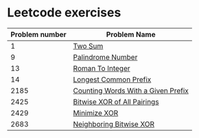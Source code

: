 # Leetcode exercises

| Problem number | Problem Name                       |
|----------------|------------------------------------|
| 1              | [Two Sum](https://github.com/julianoccm/leetcode/blob/main/solutions/TwoSum.kt) |
| 9              | [Palindrome Number](https://github.com/julianoccm/leetcode/blob/main/solutions/PalindromeNumber.kt) |
| 13             | [Roman To Integer](https://github.com/julianoccm/leetcode/blob/main/solutions/RomanToInteger.kt) | 
| 14             | [Longest Common Prefix](https://github.com/julianoccm/leetcode/blob/main/solutions/LongestCommonPrefix.kt) | 
| 2185           | [Counting Words With a Given Prefix](https://github.com/julianoccm/leetcode/blob/main/solutions/CountingWordsWithAGivenPrefix.kt) |
| 2425           | [Bitwise XOR of All Pairings](https://github.com/julianoccm/leetcode/blob/main/solutions/BitwiseXOROfAllPairings.kt)
| 2429           | [Minimize XOR](https://github.com/julianoccm/leetcode/blob/main/solutions/MinimizeXOR.kt) | 
| 2683           | [Neighboring Bitwise XOR](https://github.com/julianoccm/leetcode/blob/main/solutions/NeighboringBitwiseXOR.kt) |

